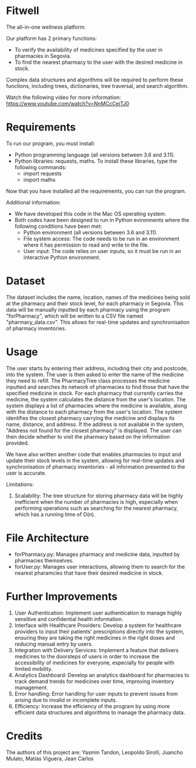 # Fitwell
The all-in-one wellness platform.

Our platform has 2 primary functions:
* To verify the availability of medicines specified by the user in pharmacies in Segovia.
* To find the nearest pharmacy to the user with the desired medicine in stock.

Complex data structures and algorithms will be required to perform these functions, including trees, dictionaries, tree traversal, and search algorithm.

Watch the following video for more information: https://www.youtube.com/watch?v=NnMCcCeiTJ0

# Requirements
To run our program, you must install:
* Python programming language (all versions between 3.6 and 3.11).
* Python libraries: requests, maths. To install these libraries, type the following commands:
  * import requests
  * import maths
 
Now that you have installed all the requirements, you can run the program.

Additional information: 
* We have developed this code in the Mac OS operating system.
* Both codes have been designed to run in Python evironments where the following conditions have been met:
  * Python environment (all versions between 3.6 and 3.11).
  * File system access: The code needs to be run in an environment where it has permission to read and write to the file.
  * User input: The code relies on user inputs, so it must be run in an interactive Python environment. 

# Dataset
The dataset includes the name, location, names of the medicines being sold at the pharmacy and their stock level, for each pharmacy in Segovia. This data will be manually inputted by each pharmacy using the program "forPharmacy", which will be written to a CSV file named "pharmacy_data.csv". This allows for real-time updates and synchronisation of pharmacy inventories.

# Usage
The user starts by entering their address, including their city and postcode, into the system. The user is then asked to enter the name of the medicine they need to refill. The PharmacyTree class processes the medicine inputted and searches its network of pharmacies to find those that have the specified medicine in stock. For each pharmacy that currently carries the medicine, the system calculates the distance from the user's location. The system displays a list of pharmacies where the medicine is available, along with the distance to each pharmacy from the user's location. The system identifies the closest pharmacy carrying the medicine and displays its name, distance, and address. If the address is not available in the system, "Address not found for the closest pharmacy" is displayed. The user can then decide whether to visit the pharmacy based on the information provided.

We have also written another code that enables pharmacies to input and update their stock levels in the system, allowing for real-time updates and synchronisation of pharmacy inventories - all information presented to the user is accurate.

Limitations:
1. Scalability: The tree structure for storing pharmacy data will be highly inefficient when the number of pharmacies is high, especially when performing operations such as searching for the nearest pharmacy, which has a running time of O(n).

# File Architecture
* forPharmacy.py: Manages pharmacy and medicine data, inputted by pharmacies themselves.
* forUser.py: Manages user interactions, allowing them to search for the nearest pharamcies that have their desired medicine in stock.

# Further Improvements
1. User Authentication: Implement user authentication to manage highly sensitive and confidential health information.
2. Interface with Healthcare Providers: Develop a system for healthcare providers to input their patients' prescriptions directly into the system, ensuring they are taking the right medicines in the right doses and reducing manual entry by users.
3. Integration with Delivery Services: Implement a feature that delivers medicines to the doorsteps of users in order to increase the accessibility of medicines for everyone, especially for people with limited mobility.
4. Analytics Dashboard: Develop an analytics dashboard for pharmacies to track demand trends for medicines over time, improving inventory management.
5. Error handling: Error handling for user inputs to prevent issues from arising due to invalid or incomplete inputs.
6. Efficiency: Increase the efficiency of the program by using more efficient data structures and algorithms to manage the pharmacy data.

# Credits
The authors of this project are:
Yasmin Tandon,
Leopoldo Sirolli, 
Juancho Mulato, 
Matías Viguera, 
Jean Carlos
